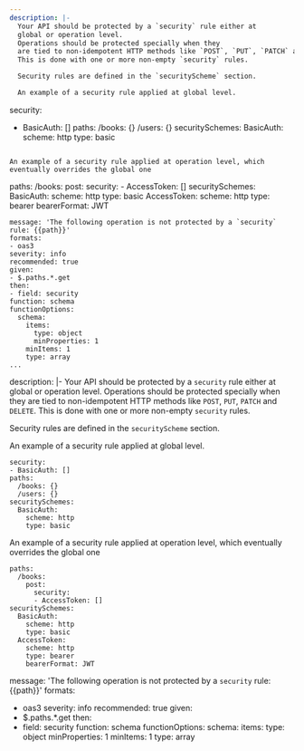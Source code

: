 ---
description: |-
  Your API should be protected by a `security` rule either at
  global or operation level.
  Operations should be protected specially when they
  are tied to non-idempotent HTTP methods like `POST`, `PUT`, `PATCH` and `DELETE`.
  This is done with one or more non-empty `security` rules.

  Security rules are defined in the `securityScheme` section.

  An example of a security rule applied at global level.

  ```
  security:
  - BasicAuth: []
  paths:
    /books: {}
    /users: {}
  securitySchemes:
    BasicAuth:
      scheme: http
      type: basic
  ```

  An example of a security rule applied at operation level, which
  eventually overrides the global one

  ```
  paths:
    /books:
      post:
        security:
        - AccessToken: []
  securitySchemes:
    BasicAuth:
      scheme: http
      type: basic
    AccessToken:
      scheme: http
      type: bearer
      bearerFormat: JWT
  ```
message: 'The following operation is not protected by a `security` rule: {{path}}'
formats:
- oas3
severity: info
recommended: true
given:
- $.paths.*.get
then:
- field: security
  function: schema
  functionOptions:
    schema:
      items:
        type: object
        minProperties: 1
      minItems: 1
      type: array
...description: |-
  Your API should be protected by a `security` rule either at
  global or operation level.
  Operations should be protected specially when they
  are tied to non-idempotent HTTP methods like `POST`, `PUT`, `PATCH` and `DELETE`.
  This is done with one or more non-empty `security` rules.

  Security rules are defined in the `securityScheme` section.

  An example of a security rule applied at global level.

  ```
  security:
  - BasicAuth: []
  paths:
    /books: {}
    /users: {}
  securitySchemes:
    BasicAuth:
      scheme: http
      type: basic
  ```

  An example of a security rule applied at operation level, which
  eventually overrides the global one

  ```
  paths:
    /books:
      post:
        security:
        - AccessToken: []
  securitySchemes:
    BasicAuth:
      scheme: http
      type: basic
    AccessToken:
      scheme: http
      type: bearer
      bearerFormat: JWT
  ```
message: 'The following operation is not protected by a `security` rule: {{path}}'
formats:
- oas3
severity: info
recommended: true
given:
- $.paths.*.get
then:
- field: security
  function: schema
  functionOptions:
    schema:
      items:
        type: object
        minProperties: 1
      minItems: 1
      type: array